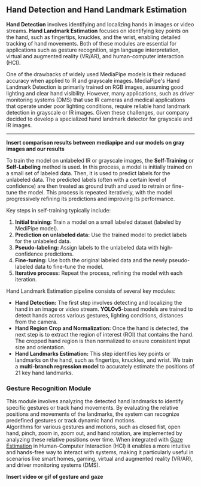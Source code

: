 ## Hand Detection and Hand Landmark Estimation  ##

**Hand Detection** involves identifying and localizing hands in images or video streams. **Hand Landmark Estimation** focuses on identifying key points on the hand, such as fingertips, knuckles, and the wrist, enabling detailed tracking of hand movements. Both of these modules are essential for applications such as gesture recognition, sign language interpretation, virtual and augmented reality (VR/AR), and human-computer interaction (HCI).

One of the drawbacks of widely used MediaPipe models is their reduced accuracy when applied to IR and grayscale images. MediaPipe's Hand Landmark Detection is primarily trained on RGB images, assuming good lighting and clear hand visibility. However, many applications, such as driver monitoring systems (DMS) that use IR cameras and medical applications that operate under poor lighting conditions, require reliable hand landmark detection in grayscale or IR images. Given these challenges, our company decided to develop a specialized hand landmark detector for grayscale and IR images.

---

**Insert comparison results between mediapipe and our models on gray images and our results**

To train the model on unlabeled IR or grayscale images, the **Self-Training** or **Self-Labeling** method is used. In this process, a model is initially trained on a small set of labeled data. Then, it is used to predict labels for the unlabeled data. The predicted labels (often with a certain level of confidence) are then treated as ground truth and used to retrain or fine-tune the model. This process is repeated iteratively, with the model progressively refining its predictions and improving its performance.

Key steps in self-training typically include:

1. **Initial training:** Train a model on a small labeled dataset (labeled by MediPipe model).
2. **Prediction on unlabeled data:** Use the trained model to predict labels for the unlabeled data.
3. **Pseudo-labeling:** Assign labels to the unlabeled data with high-confidence predictions.
4. **Fine-tuning:** Use both the original labeled data and the newly pseudo-labeled data to fine-tune the model.
5. **Iterative process:** Repeat the process, refining the model with each iteration.


Hand Landmark Estimation pipeline consists of several key modules:
+ **Hand Detection:** The first step involves detecting and localizing the hand in an image or video stream. **YOLOv5**-based models are trained to detect hands across various gestures, lighting conditions, distances from the camera.
+ **Hand Region Crop and Normalization:** Once the hand is detected, the next step is to extract the region of interest (ROI) that contains the hand. The cropped hand region is then normalized to ensure consistent input size and orientation.
+ **Hand Landmarks Estimation:** This step identifies key points or landmarks on the hand, such as fingertips, knuckles, and wrist. We train a **multi-branch regression model** to accurately estimate the positions of 21 key hand landmarks.

### Gesture Recognition Module ###

This module involves analyzing the detected hand landmarks to identify specific gestures or track hand movements. By evaluating the relative positions and movements of the landmarks, the system can recognize predefined gestures or track dynamic hand motions.  
Algorithms for various gestures and motions, such as closed fist, open hand, pinch, zoom in, zoom out, and hand rotation, are implemented by analyzing these relative positions over time. When integrated with [Gaze Estimation](../gaze_estimation_project/gaze_estimation.md) in Human-Computer Interaction (HCI) it enables a more intuitive and hands-free way to interact with systems, making it particularly useful in scenarios like smart homes, gaming, virtual and augmented reality (VR/AR), and driver monitoring systems (DMS).

**Insert video or gif of gesture and gaze**


